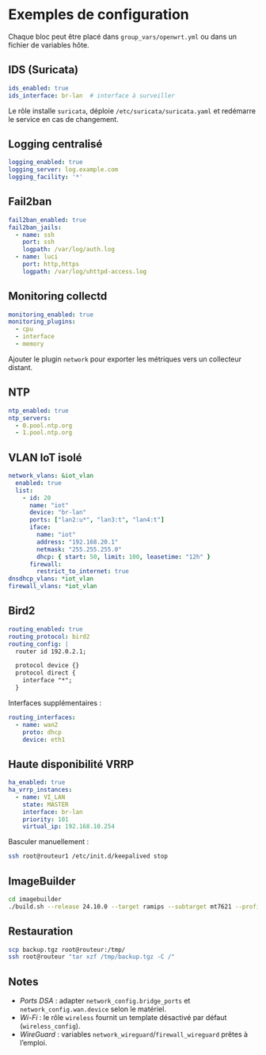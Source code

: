# Exemples de configuration

Chaque bloc peut être placé dans `group_vars/openwrt.yml` ou dans un fichier de variables hôte.

## IDS (Suricata)
```yaml
ids_enabled: true
ids_interface: br-lan  # interface à surveiller
```
Le rôle installe `suricata`, déploie `/etc/suricata/suricata.yaml` et redémarre le service en cas de changement.

## Logging centralisé
```yaml
logging_enabled: true
logging_server: log.example.com
logging_facility: '*'
```

## Fail2ban
```yaml
fail2ban_enabled: true
fail2ban_jails:
  - name: ssh
    port: ssh
    logpath: /var/log/auth.log
  - name: luci
    port: http,https
    logpath: /var/log/uhttpd-access.log
```

## Monitoring collectd
```yaml
monitoring_enabled: true
monitoring_plugins:
  - cpu
  - interface
  - memory
```
Ajouter le plugin `network` pour exporter les métriques vers un collecteur distant.

## NTP
```yaml
ntp_enabled: true
ntp_servers:
  - 0.pool.ntp.org
  - 1.pool.ntp.org
```

## VLAN IoT isolé
```yaml
network_vlans: &iot_vlan
  enabled: true
  list:
    - id: 20
      name: "iot"
      device: "br-lan"
      ports: ["lan2:u*", "lan3:t", "lan4:t"]
      iface:
        name: "iot"
        address: "192.168.20.1"
        netmask: "255.255.255.0"
        dhcp: { start: 50, limit: 100, leasetime: "12h" }
      firewall:
        restrict_to_internet: true
dnsdhcp_vlans: *iot_vlan
firewall_vlans: *iot_vlan
```

## Bird2
```yaml
routing_enabled: true
routing_protocol: bird2
routing_config: |
  router id 192.0.2.1;

  protocol device {}
  protocol direct {
    interface "*";
  }
```
Interfaces supplémentaires :
```yaml
routing_interfaces:
  - name: wan2
    proto: dhcp
    device: eth1
```

## Haute disponibilité VRRP
```yaml
ha_enabled: true
ha_vrrp_instances:
  - name: VI_LAN
    state: MASTER
    interface: br-lan
    priority: 101
    virtual_ip: 192.168.10.254
```
Basculer manuellement :
```bash
ssh root@routeur1 /etc/init.d/keepalived stop
```

## ImageBuilder
```bash
cd imagebuilder
./build.sh --release 24.10.0 --target ramips --subtarget mt7621 --profile xiaomi_mi-router-4a-gigabit
```

## Restauration
```bash
scp backup.tgz root@routeur:/tmp/
ssh root@routeur "tar xzf /tmp/backup.tgz -C /"
```

## Notes
- *Ports DSA* : adapter `network_config.bridge_ports` et `network_config.wan.device` selon le matériel.
- *Wi-Fi* : le rôle `wireless` fournit un template désactivé par défaut (`wireless_config`).
- *WireGuard* : variables `network_wireguard`/`firewall_wireguard` prêtes à l’emploi.
